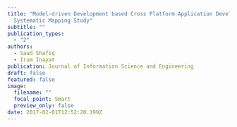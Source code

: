 ```yaml
---
title: "Model-driven Development based Cross Platform Application Development: A
  Systematic Mapping Study"
subtitle: ""
publication_types:
  - "2"
authors:
  - Saad Shafiq
  - Irum Inayat
publication: Journal of Information Science and Engineering
draft: false
featured: false
image:
  filename: ""
  focal_point: Smart
  preview_only: false
date: 2017-02-01T12:52:20.199Z
---
```

